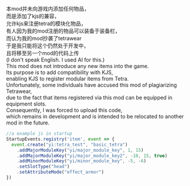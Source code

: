本mod并未向游戏内添加任何物品，<br>
而是添加了kjs的兼容，<br>
允许kjs来注册tetra的模块化物品，<br>
有人因为我的mod注册的物品可以装备于装备栏，<br>
而认为我的mod抄袭了tetrawear<br>
于是我只能将这个仍然处于开发中，<br>
且将移至另一个mod的代码上传<br>
(I don't speak English. I used AI for this.)<br>
This mod does not introduce any new items into the game. <br>
Its purpose is to add compatibility with KJS, <br>
enabling KJS to register modular items from Tetra.<br>
Unfortunately, some individuals have accused this mod of plagiarizing Tetrawear, <br>
due to the fact that items registered via this mod can be equipped in equipment slots.<br>
Consequently, I was forced to upload this code,<br>
which remains in development and is intended to be relocated to another mod in the future.<br>
```js
//a example js in startup
StartupEvents.registry('item', event => {
  event.create("yi:tetra_test", "basic_tetra")
    .addMajorModuleKey("yi/major_module_key", 1, 15)
    .addMajorModuleKey("yi/major_module_key2", -10, 15, true)
    .addMinorModuleKey("yi/minor_module_key", -5, -6)
    .setSlotType("head")
    .setAttributeMode("effect_armor")
})
```